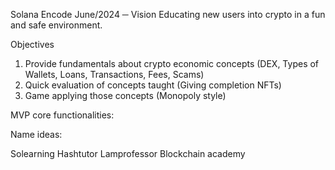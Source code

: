 Solana Encode
June/2024
─
Vision
Educating new users into crypto in a fun and safe environment.

Objectives
1. Provide fundamentals about crypto economic concepts (DEX, Types of Wallets, Loans, Transactions, Fees, Scams)
2. Quick evaluation of concepts taught (Giving completion NFTs)
3. Game applying those concepts (Monopoly style)
    
MVP core functionalities:

Name ideas: 

Solearning
Hashtutor
Lamprofessor
Blockchain academy


